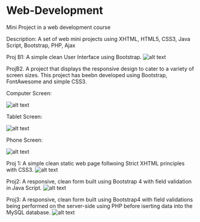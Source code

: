 # Web-Development
Mini Project in a web development course

Description: A set of web mini projects using XHTML, HTML5, CSS3, Java Script, Bootstrap, PHP, Ajax

Proj B1: A simple clean User Interface using Bootstrap.
![alt text](https://github.com/raghavkishan/Web-Development/blob/master/proj%20B1/Purrfect_Match.png)

ProjB2. A project that displays the responsive design to cater to a variety of screen sizes. This project has beebn developed using Bootstrap, FontAwesome and simple CSS3.

Computer Screen: 

![alt text](https://github.com/raghavkishan/Web-Development/blob/master/ProjB2/ProjB2-1.png)

Tablet Screen:

![alt text](https://github.com/raghavkishan/Web-Development/blob/master/ProjB2/ProjB2-2.png)

Phone Screen:

![alt text](https://github.com/raghavkishan/Web-Development/blob/master/ProjB2/ProjB2-3.png)

Proj 1: A simple clean static web page follwoing Strict XHTML principles with CSS3.
![alt text](https://github.com/raghavkishan/Web-Development/blob/master/proj1/proj1.png)

Proj2: A responsive, clean form built using Bootstrap 4 with field validation in Java Script.
![alt text](https://github.com/raghavkishan/Web-Development/blob/master/proj2/proj2.png)

Proj3: A responsive, clean form built using Bootstrap4 with field validations being performed on the server-side using PHP before iserting data into the MySQL database.
![alt text](https://github.com/raghavkishan/Web-Development/blob/master/proj3/proj3.png)

